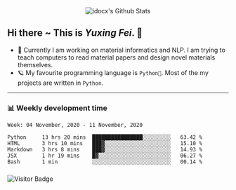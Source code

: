 <div align="center">
    <img align="center" src="https://github-readme-stats.vercel.app/api?username=idocx&show_icons=true&hide_border=true" alt="idocx's Github Stats"></img>
</div>

## Hi there ~ This is *Yuxing Fei*. ‍👋

- 🚀 Currently I am working on material informatics and NLP. I am trying to teach computers to read material papers and design novel materials themselves.
- 🪐 My favourite programming language is `Python🐍`. Most of the my projects are written in `Python`.

---

### 📊 Weekly development time
<!--START_SECTION:waka-->
```text
Week: 04 November, 2020 - 11 November, 2020

Python     13 hrs 20 mins  ████████████████░░░░░░░░░   63.42 % 
HTML       3 hrs 10 mins   ███▓░░░░░░░░░░░░░░░░░░░░░   15.10 % 
Markdown   3 hrs 8 mins    ███▓░░░░░░░░░░░░░░░░░░░░░   14.93 % 
JSX        1 hr 19 mins    █▓░░░░░░░░░░░░░░░░░░░░░░░   06.27 % 
Bash       1 min           ░░░░░░░░░░░░░░░░░░░░░░░░░   00.14 % 
```
<!--END_SECTION:waka-->

### 

![Visitor Badge](https://visitor-badge.laobi.icu/badge?page_id=idocx.idocx)